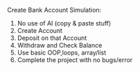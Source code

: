 Create Bank Account Simulation:
1. No use of AI (copy & paste stuff)
2. Create Account
3. Deposit on that Account
4. Withdraw and Check Balance
5. Use basic OOP,loops, array/list
6. Complete the project with no bugs/error

